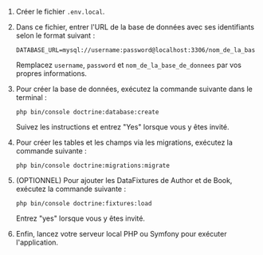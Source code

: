 1. Créer le fichier `.env.local`.

2. Dans ce fichier, entrer l'URL de la base de données avec ses identifiants selon le format suivant :
    ```
    DATABASE_URL=mysql://username:password@localhost:3306/nom_de_la_base_de_donnees
    ```
   Remplacez `username`, `password` et `nom_de_la_base_de_donnees` par vos propres informations.

4. Pour créer la base de données, exécutez la commande suivante dans le terminal :
    ```
    php bin/console doctrine:database:create
    ```
    Suivez les instructions et entrez "Yes" lorsque vous y êtes invité.

5. Pour créer les tables et les champs via les migrations, exécutez la commande suivante :
    ```
    php bin/console doctrine:migrations:migrate
    ```
6. (OPTIONNEL) Pour ajouter les DataFixtures de Author et de Book, exécutez la commande suivante :
    ```
    php bin/console doctrine:fixtures:load
    ```
    Entrez "yes" lorsque vous y êtes invité.

7. Enfin, lancez votre serveur local PHP ou Symfony pour exécuter l'application.
